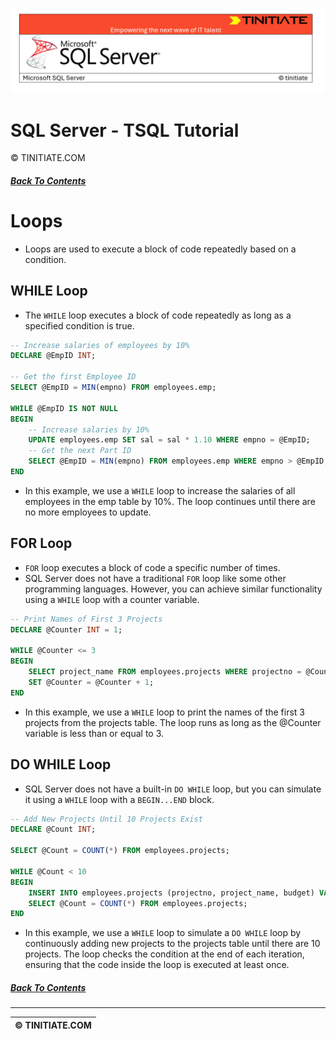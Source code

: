 ![SQL Server Tinitiate Image](../sqlserver-sql/sqlserver.png)

# SQL Server - TSQL Tutorial
&copy; TINITIATE.COM

##### [Back To Contents](./README.md)

# Loops
* Loops are used to execute a block of code repeatedly based on a condition. 

## WHILE Loop
* The `WHILE` loop executes a block of code repeatedly as long as a specified condition is true.
```sql
-- Increase salaries of employees by 10%
DECLARE @EmpID INT;

-- Get the first Employee ID
SELECT @EmpID = MIN(empno) FROM employees.emp;

WHILE @EmpID IS NOT NULL
BEGIN
    -- Increase salaries by 10%
    UPDATE employees.emp SET sal = sal * 1.10 WHERE empno = @EmpID;
    -- Get the next Part ID
    SELECT @EmpID = MIN(empno) FROM employees.emp WHERE empno > @EmpID;
END
```
* In this example, we use a `WHILE` loop to increase the salaries of all employees in the emp table by 10%. The loop continues until there are no more employees to update.

## FOR Loop
* `FOR` loop executes a block of code a specific number of times.
* SQL Server does not have a traditional `FOR` loop like some other programming languages. However, you can achieve similar functionality using a `WHILE` loop with a counter variable.
``` sql
-- Print Names of First 3 Projects
DECLARE @Counter INT = 1;

WHILE @Counter <= 3
BEGIN
    SELECT project_name FROM employees.projects WHERE projectno = @Counter;
    SET @Counter = @Counter + 1;
END
```
* In this example, we use a `WHILE` loop to print the names of the first 3 projects from the projects table. The loop runs as long as the @Counter variable is less than or equal to 3.

## DO WHILE Loop
* SQL Server does not have a built-in `DO WHILE` loop, but you can simulate it using a `WHILE` loop with a `BEGIN...END` block.
```sql
-- Add New Projects Until 10 Projects Exist
DECLARE @Count INT;

SELECT @Count = COUNT(*) FROM employees.projects;

WHILE @Count < 10
BEGIN
    INSERT INTO employees.projects (projectno, project_name, budget) VALUES (@Count+1, 'New Project', 50000.00);
    SELECT @Count = COUNT(*) FROM employees.projects;
END
```
* In this example, we use a `WHILE` loop to simulate a `DO WHILE` loop by continuously adding new projects to the projects table until there are 10 projects. The loop checks the condition at the end of each iteration, ensuring that the code inside the loop is executed at least once.

##### [Back To Contents](./README.md)
***
| &copy; TINITIATE.COM |
|----------------------|
